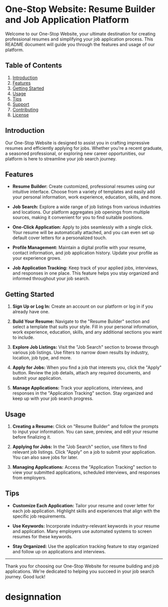 # One-Stop Website: Resume Builder and Job Application Platform

Welcome to our One-Stop Website, your ultimate destination for creating professional resumes and simplifying your job application process. This README document will guide you through the features and usage of our platform.

## Table of Contents

1. [Introduction](#introduction)
2. [Features](#features)
3. [Getting Started](#getting-started)
4. [Usage](#usage)
5. [Tips](#tips)
6. [Support](#support)
7. [Contributing](#contributing)
8. [License](#license)

## Introduction

Our One-Stop Website is designed to assist you in crafting impressive resumes and efficiently applying for jobs. Whether you're a recent graduate, a seasoned professional, or exploring new career opportunities, our platform is here to streamline your job search journey.

## Features

- **Resume Builder:** Create customized, professional resumes using our intuitive interface. Choose from a variety of templates and easily add your personal information, work experience, education, skills, and more.

- **Job Search:** Explore a wide range of job listings from various industries and locations. Our platform aggregates job openings from multiple sources, making it convenient for you to find suitable positions.

- **One-Click Application:** Apply to jobs seamlessly with a single click. Your resume will be automatically attached, and you can even set up default cover letters for a personalized touch.

- **Profile Management:** Maintain a digital profile with your resume, contact information, and job application history. Update your profile as your experience grows.

- **Job Application Tracking:** Keep track of your applied jobs, interviews, and responses in one place. This feature helps you stay organized and informed throughout your job search.

## Getting Started

1. **Sign Up or Log In:** Create an account on our platform or log in if you already have one.

2. **Build Your Resume:** Navigate to the "Resume Builder" section and select a template that suits your style. Fill in your personal information, work experience, education, skills, and any additional sections you want to include.

3. **Explore Job Listings:** Visit the "Job Search" section to browse through various job listings. Use filters to narrow down results by industry, location, job type, and more.

4. **Apply for Jobs:** When you find a job that interests you, click the "Apply" button. Review the job details, attach any required documents, and submit your application.

5. **Manage Applications:** Track your applications, interviews, and responses in the "Application Tracking" section. Stay organized and keep up with your job search progress.

## Usage

1. **Creating a Resume:** Click on "Resume Builder" and follow the prompts to input your information. You can save, preview, and edit your resume before finalizing it.

2. **Applying for Jobs:** In the "Job Search" section, use filters to find relevant job listings. Click "Apply" on a job to submit your application. You can also save jobs for later.

3. **Managing Applications:** Access the "Application Tracking" section to view your submitted applications, scheduled interviews, and responses from employers.

## Tips

- **Customize Each Application:** Tailor your resume and cover letter for each job application. Highlight skills and experiences that align with the specific job requirements.

- **Use Keywords:** Incorporate industry-relevant keywords in your resume and application. Many employers use automated systems to screen resumes for these keywords.

- **Stay Organized:** Use the application tracking feature to stay organized and follow up on applications and interviews.


---

Thank you for choosing our One-Stop Website for resume building and job applications. We're dedicated to helping you succeed in your job search journey. Good luck!
# designnation
